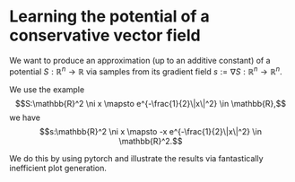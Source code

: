 # Learning the potential of a conservative vector field

We want to produce an approximation (up to an additive constant) of a potential $S:\mathbb{R}^n\to\mathbb{R}$ via samples from its gradient field $s:=\nabla S :\mathbb{R}^n\to\mathbb{R}^n$.

We use the example
$$S:\mathbb{R}^2 \ni x \mapsto e^{-\frac{1}{2}\|x\|^2} \in \mathbb{R},$$
we have
$$s:\mathbb{R}^2 \ni x \mapsto -x e^{-\frac{1}{2}\|x\|^2} \in \mathbb{R}^2.$$

We do this by using pytorch and illustrate the results via fantastically inefficient plot generation.